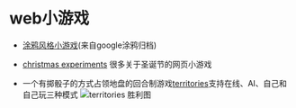 # web小游戏

* [涂鸦风格小游戏](https://www.google.com/search?sxsrf=ALeKk02gW8CLAPEa-9wNwARhyOj4wAEzng:1588773546961&q=%E9%A3%8E%E9%9D%A1%E4%B8%80%E6%97%B6%E7%9A%84+Google+%E6%B6%82%E9%B8%A6%E6%B8%B8%E6%88%8F&oi=ddle&ct=153499290&hl=zh-CN&sa=X&ved=0ahUKEwif-ZHXsp_pAhU7y4sBHbmODzEQPQgN&biw=2560&bih=1298&dpr=1.5)(来自google涂鸦归档)

* [christmas experiments](https://christmasexperiments.com/) 很多关于圣诞节的网页小游戏

* 一个有掷骰子的方式占领地盘的回合制游戏[territories](https://lehasvv2009.github.io/territories/#/)支持在线、AI、自己和自己玩三种模式
![territories 胜利图](https://static01.imgkr.com/temp/bcbfa6e4583a4714a0d2a438f628419b.png)
